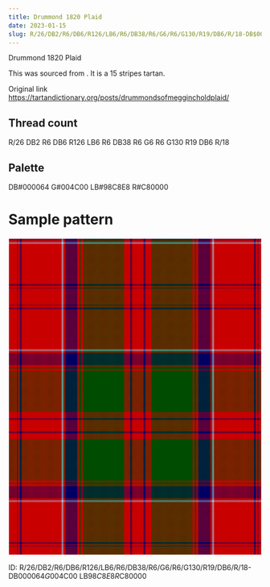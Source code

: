 ```yaml
---
title: Drummond 1820 Plaid
date: 2023-01-15
slug: R/26/DB2/R6/DB6/R126/LB6/R6/DB38/R6/G6/R6/G130/R19/DB6/R/18-DB$000064 G$004C00 LB$98C8E8 R$C80000
---
```

Drummond 1820 Plaid

This was sourced from <no value>.  It is a 15 stripes tartan.

Original link https://tartandictionary.org/posts/drummondsofmeggincholdplaid/

## Thread count
R/26 DB2 R6 DB6 R126 LB6 R6 DB38 R6 G6 R6 G130 R19 DB6 R/18

## Palette
DB#000064 G#004C00 LB#98C8E8 R#C80000

# Sample pattern

![Tartan detail](tartan.png "R/26 DB2 R6 DB6 R126 LB6 R6 DB38 R6 G6 R6 G130 R19 DB6 R/18 tartan")

ID: R/26/DB2/R6/DB6/R126/LB6/R6/DB38/R6/G6/R6/G130/R19/DB6/R/18-DB$000064 G$004C00 LB$98C8E8 R$C80000